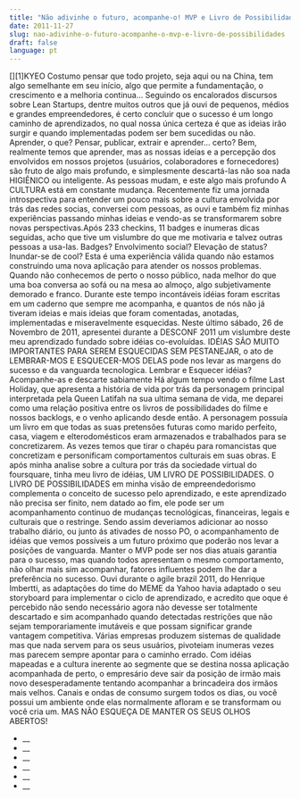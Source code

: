 ```yaml
---
title: "Não adivinhe o futuro, acompanhe-o! MVP e Livro de Possibilidades!"
date: 2011-11-27
slug: nao-adivinhe-o-futuro-acompanhe-o-mvp-e-livro-de-possibilidades
draft: false
language: pt
---
```


[][1]KYEO
Costumo pensar que todo projeto, seja aqui ou na China, tem algo semelhante em seu início, algo que permite a fundamentação, o crescimento e a melhoria continua… Seguindo os encalorados discursos sobre Lean Startups, dentre muitos outros que já ouvi de pequenos, médios e grandes empreendedores, é certo concluir que o sucesso é um longo caminho de aprendizados, no qual nossa única certeza é que as ideias irão surgir e quando implementadas podem ser bem sucedidas ou não.
Aprender, o que? Pensar, publicar, extrair e aprender… certo? Bem, realmente temos que aprender, mas as nossas ideias e a percepção dos envolvidos em nossos projetos (usuários, colaboradores e fornecedores) são fruto de algo mais profundo, e simplesmente descartá-las não soa nada HIGIÊNICO ou inteligente. As pessoas mudam, e este algo mais profundo A CULTURA está em constante mudança.
Recentemente fiz uma jornada introspectiva para entender um pouco mais sobre a cultura envolvida por trás das redes socias, conversei com pessoas, as ouvi e também fiz minhas experiências passando minhas ideias e vendo-as se transformarem sobre novas perspectivas.Após 233 checkins, 11 badges e inumeras dicas seguidas, acho que tive um vislumbre do que me motivaria e talvez outras pessoas a usa-las. Badges? Envolvimento social? Elevação de status? Inundar-se de cool?
Esta é uma experiência válida quando não estamos construindo uma nova aplicação para atender os nossos problemas. Quando não conhecemos de perto o nosso público, nada melhor do que uma boa conversa ao sofá ou na mesa ao almoço, algo subjetivamente demorado e franco.
Durante este tempo incontáveis idéias foram escritas em um caderno que sempre me acompanha, e quantos de nós não já tiveram ideias e mais ideias que foram comentadas, anotadas, implementadas e miseravelmente esquecidas. Neste último sábado, 26 de Novembro de 2011, apresentei durante a DESCONF 2011 um vislumbre deste meu aprendizado fundado sobre idéias co-evoluídas. IDÉIAS SÃO MUITO IMPORTANTES PARA SEREM ESQUECIDAS SEM PESTANEJAR, o ato de LEMBRAR-MOS E ESQUECER-MOS DELAS pode nos levar as margens do sucesso e da vanguarda tecnologica.
Lembrar e Esquecer idéias? Acompanhe-as e descarte sabiamente
Há algum tempo vendo o filme Last Holiday, que apresenta a história de vida por trás da personagem principal interpretada pela Queen Latifah na sua ultima semana de vida, me deparei como uma relação positiva entre os livros de possibilidades do filme e nossos backlogs, e o venho aplicando desde então. A personagem possuía um livro em que todas as suas pretensões futuras como marido perfeito, casa, viagem e elterodomésticos eram armazenados e trabalhados para se concretizarem. As vezes temos que tirar o chapéu para romancistas que concretizam e personificam comportamentos culturais em suas obras. E após minha analise sobre a cultura por trás da sociedade virtual do foursquare, tinha meu livro de idéias, UM LIVRO DE POSSIBILIDADES.
O LIVRO DE POSSIBILIDADES em minha visão de empreendedorismo complementa o conceito de sucesso pelo aprendizado, e este aprendizado não precisa ser finito, nem datado ao fim, ele pode ser um acompanhamento continuo de mudanças tecnológicas, financeiras, legais e culturais que o restringe. Sendo assim deveriamos adicionar ao nosso trabalho diário, ou junto ás ativades de nosso PO, o acompanhamento de idéias que vemos possíveis a um futuro próximo que poderão nos levar a posições de vanguarda. Manter o MVP pode ser nos dias atuais garantia para o sucesso, mas quando todos apresentam o mesmo comportamento, não olhar mais sim acompanhar, fatores influentes podem lhe dar a preferência no sucesso.
Ouvi durante o agile brazil 2011, do Henrique Imbertti, as adaptações do time do MEME da Yahoo havia adaptado o seu storyboard para implementar o ciclo de aprendizado, e acredito que oque é percebido não sendo necessário agora não devesse ser totalmente descartado e sim acompanhado quando detectadas restrições que não sejam temporariamente imutáveis e que possam significar grande vantagem competitiva.
Várias empresas produzem sistemas de qualidade mas que nada servem para os seus usuários, pivoteiam inumeras vezes mas parecem sempre apontar para o caminho errado. Com idéias mapeadas e a cultura inerente ao segmente que se destina nossa aplicação acompanhada de perto, o empresário deve sair da posição de irmão mais novo desesperadamente tentando acompanhar a brincadeira dos irmãos mais velhos. Canais e ondas de consumo surgem todos os dias, ou você possui um ambiente onde elas normalmente afloram e se transformam ou você cria um. MAS NÃO ESQUEÇA DE MANTER OS SEUS OLHOS ABERTOS!
- __
- __
- __
- __
- __
- __